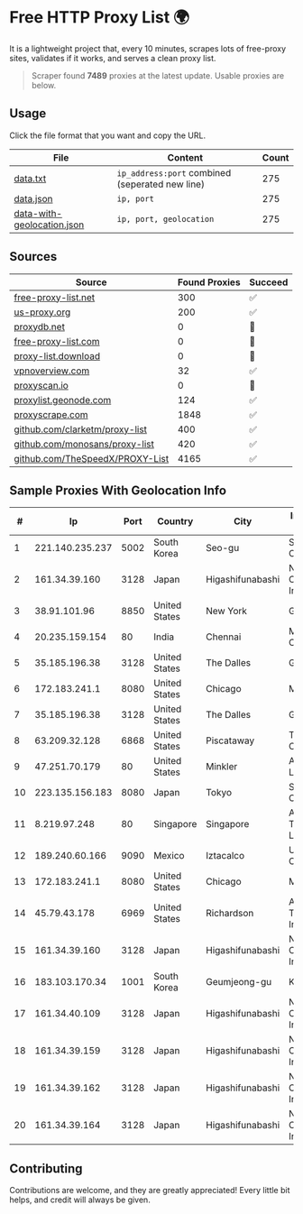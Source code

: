 
# Free HTTP Proxy List 🌍

It is a lightweight project that, every 10 minutes, scrapes lots of free-proxy sites, validates if it works, and serves a clean proxy list.


> Scraper found **7489** proxies at the latest update. Usable proxies are below.

## Usage

Click the file format that you want and copy the URL.


|File|Content|Count|
|----|-------|-----|
|[data.txt](https://raw.githubusercontent.com/themiralay/Proxy-List-World/master/data.txt)|`ip_address:port` combined (seperated new line)|275|
|[data.json](https://raw.githubusercontent.com/themiralay/Proxy-List-World/master/data.json)|`ip, port`|275|
|[data-with-geolocation.json](https://raw.githubusercontent.com/themiralay/Proxy-List-World/master/data-with-geolocation.json)|`ip, port, geolocation`|275|

## Sources

|Source|Found Proxies|Succeed|
|------|-------------|-------|
|[free-proxy-list.net](https://free-proxy-list.net)|300|✅|
|[us-proxy.org](https://www.us-proxy.org)|200|✅|
|[proxydb.net](http://proxydb.net)|0|🚫|
|[free-proxy-list.com](https://free-proxy-list.com/?page=&port=&type%5B%5D=http&type%5B%5D=https&up_time=0&search=Search)|0|🚫|
|[proxy-list.download](https://www.proxy-list.download/HTTP)|0|🚫|
|[vpnoverview.com](https://vpnoverview.com/privacy/anonymous-browsing/free-proxy-servers)|32|✅|
|[proxyscan.io](https://www.proxyscan.io)|0|🚫|
|[proxylist.geonode.com](https://proxylist.geonode.com/api/proxy-list?limit=300&page=1&sort_by=lastChecked&sort_type=desc&protocols=http,https)|124|✅|
|[proxyscrape.com](https://api.proxyscrape.com/v2/?request=displayproxies&protocol=http&timeout=10000&country=all&ssl=all&anonymity=all)|1848|✅|
|[github.com/clarketm/proxy-list](https://raw.githubusercontent.com/clarketm/proxy-list/master/proxy-list-raw.txt)|400|✅|
|[github.com/monosans/proxy-list](https://raw.githubusercontent.com/monosans/proxy-list/main/proxies/http.txt)|420|✅|
|[github.com/TheSpeedX/PROXY-List](https://raw.githubusercontent.com/TheSpeedX/PROXY-List/master/http.txt)|4165|✅|


## Sample Proxies With Geolocation Info

|#|Ip|Port|Country|City|Internet Service Provider|
|-|--|----|-------|----|-------------------------|
|1|221.140.235.237|5002|South Korea|Seo-gu|SK Broadband Co Ltd|
|2|161.34.39.160|3128|Japan|Higashifunabashi|NTT PC Communications, Inc.|
|3|38.91.101.96|8850|United States|New York|GTHost|
|4|20.235.159.154|80|India|Chennai|Microsoft Corporation|
|5|35.185.196.38|3128|United States|The Dalles|Google LLC|
|6|172.183.241.1|8080|United States|Chicago|Microsoft|
|7|35.185.196.38|3128|United States|The Dalles|Google LLC|
|8|63.209.32.128|6868|United States|Piscataway|The Constant Company, LLC|
|9|47.251.70.179|80|United States|Minkler|Alibaba Cloud LLC|
|10|223.135.156.183|8080|Japan|Tokyo|So-net Corporation|
|11|8.219.97.248|80|Singapore|Singapore|Alibaba (US) Technology Co., Ltd.|
|12|189.240.60.166|9090|Mexico|Iztacalco|Uninet S.A. de C.V.|
|13|172.183.241.1|8080|United States|Chicago|Microsoft|
|14|45.79.43.178|6969|United States|Richardson|Akamai Technologies, Inc.|
|15|161.34.39.160|3128|Japan|Higashifunabashi|NTT PC Communications, Inc.|
|16|183.103.170.34|1001|South Korea|Geumjeong-gu|Korea Telecom|
|17|161.34.40.109|3128|Japan|Higashifunabashi|NTT PC Communications, Inc.|
|18|161.34.39.159|3128|Japan|Higashifunabashi|NTT PC Communications, Inc.|
|19|161.34.39.162|3128|Japan|Higashifunabashi|NTT PC Communications, Inc.|
|20|161.34.39.164|3128|Japan|Higashifunabashi|NTT PC Communications, Inc.|



## Contributing

Contributions are welcome, and they are greatly appreciated! Every
little bit helps, and credit will always be given.

